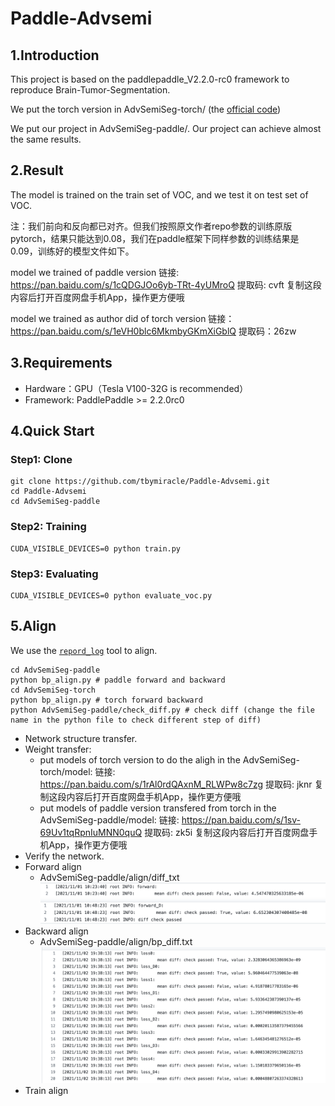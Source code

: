 # Paddle-Advsemi

## 1.Introduction
This project is based on the paddlepaddle_V2.2.0-rc0 framework to reproduce Brain-Tumor-Segmentation. 

We put the torch version in AdvSemiSeg-torch/ (the [official code](https://github.com/hfslyc/AdvSemiSeg))

We put our project in AdvSemiSeg-paddle/. Our project can achieve almost the same results. 
## 2.Result

The model is trained on the train set of VOC, and we test it on test set of VOC.

注：我们前向和反向都已对齐。但我们按照原文作者repo参数的训练原版pytorch，结果只能达到0.08，我们在paddle框架下同样参数的训练结果是0.09，训练好的模型文件如下。

model we trained of paddle version 链接: https://pan.baidu.com/s/1cQDGJOo6yb-TRt-4yUMroQ 提取码: cvft 复制这段内容后打开百度网盘手机App，操作更方便哦

model we trained as author did of torch version 链接：https://pan.baidu.com/s/1eVH0blc6MkmbyGKmXiGblQ  提取码：26zw

<!-- Average result in all 240 slices:

 Version | Dice Complete | Dice Core | Dice Enhancing
 ---- | ----- | -----  | -----
 keras version(official)  | 0.907  | 0.961 | 1.0
 paddle version(ours) | 0.907|  0.961 | 1.0 -->
 


## 3.Requirements

 * Hardware：GPU（Tesla V100-32G is recommended）
 * Framework:  PaddlePaddle >= 2.2.0rc0


## 4.Quick Start

### Step1: Clone

``` 
git clone https://github.com/tbymiracle/Paddle-Advsemi.git
cd Paddle-Advsemi
cd AdvSemiSeg-paddle
``` 

### Step2: Training

```  
CUDA_VISIBLE_DEVICES=0 python train.py
```  
### Step3: Evaluating

```  
CUDA_VISIBLE_DEVICES=0 python evaluate_voc.py
```  

## 5.Align

We use the [`repord_log`](https://github.com/WenmuZhou/reprod_log) tool to align.


```  
cd AdvSemiSeg-paddle
python bp_align.py # paddle forward and backward
cd AdvSemiSeg-torch
python bp_align.py # torch forward backward
python AdvSemiSeg-paddle/check_diff.py # check diff (change the file name in the python file to check different step of diff)
```  

        
* Network structure transfer.
* Weight transfer:
  * put models of torch version to do the aligh in the AdvSemiSeg-torch/model: 链接: https://pan.baidu.com/s/1rAl0rdQAxnM_RLWPw8c7zg 提取码: jknr 复制这段内容后打开百度网盘手机App，操作更方便哦
  * put models of paddle version transfered from torch in the AdvSemiSeg-paddle/model: 链接: https://pan.baidu.com/s/1sv-69Uv1tqRpnIuMNN0quQ 提取码: zk5i 复制这段内容后打开百度网盘手机App，操作更方便哦
* Verify the network.
* Forward align
  * AdvSemiSeg-paddle/align/diff_txt
![avatar](https://github.com/tbymiracle/Paddle-Advsemi/blob/master/AdvSemiSeg-paddle/align/FORWARD.png)
![avatar](https://github.com/tbymiracle/Paddle-Advsemi/blob/master/AdvSemiSeg-paddle/align/FORWARD_D.png)
* Backward align
  * AdvSemiSeg-paddle/align/bp_diff.txt
![avatar](https://github.com/tbymiracle/Paddle-Advsemi/blob/master/AdvSemiSeg-paddle/align/IMAGE.png)
* Train align
